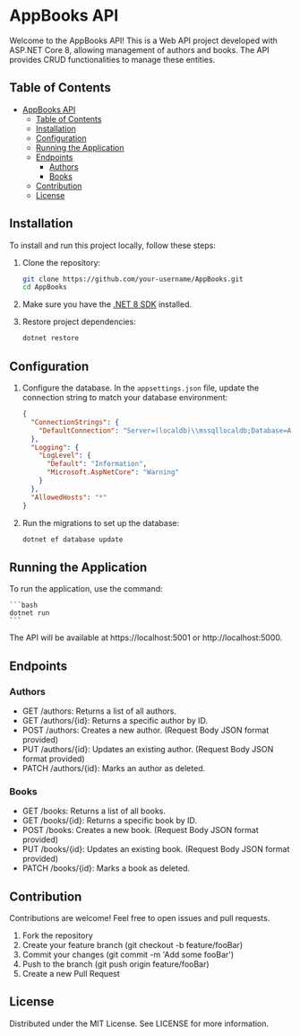 # AppBooks API

Welcome to the AppBooks API! This is a Web API project developed with ASP.NET Core 8, allowing management of authors and books. The API provides CRUD functionalities to manage these entities.

## Table of Contents

- [AppBooks API](#appbooks-api)
  - [Table of Contents](#table-of-contents)
  - [Installation](#installation)
  - [Configuration](#configuration)
  - [Running the Application](#running-the-application)
  - [Endpoints](#endpoints)
    - [Authors](#authors)
    - [Books](#books)
  - [Contribution](#contribution)
  - [License](#license)

## Installation

To install and run this project locally, follow these steps:

1. Clone the repository:
    ```bash
    git clone https://github.com/your-username/AppBooks.git
    cd AppBooks
    ```

2. Make sure you have the [.NET 8 SDK](https://dotnet.microsoft.com/download/dotnet/8.0) installed.

3. Restore project dependencies:
    ```bash
    dotnet restore
    ```

## Configuration

1. Configure the database. In the `appsettings.json` file, update the connection string to match your database environment:

    ```json
    {
      "ConnectionStrings": {
        "DefaultConnection": "Server=(localdb)\\mssqllocaldb;Database=AppBooksDb;Trusted_Connection=True;MultipleActiveResultSets=true"
      },
      "Logging": {
        "LogLevel": {
          "Default": "Information",
          "Microsoft.AspNetCore": "Warning"
        }
      },
      "AllowedHosts": "*"
    }
    ```

2. Run the migrations to set up the database:
    ```bash
    dotnet ef database update
    ```

## Running the Application

To run the application, use the command:

    ```bash
    dotnet run
    ```

The API will be available at https://localhost:5001 or http://localhost:5000.

## Endpoints

### Authors
- GET /authors: Returns a list of all authors.
- GET /authors/{id}: Returns a specific author by ID.
- POST /authors: Creates a new author. (Request Body JSON format provided)
- PUT /authors/{id}: Updates an existing author. (Request Body JSON format provided)
- PATCH /authors/{id}: Marks an author as deleted.

### Books
- GET /books: Returns a list of all books.
- GET /books/{id}: Returns a specific book by ID.
- POST /books: Creates a new book. (Request Body JSON format provided)
- PUT /books/{id}: Updates an existing book. (Request Body JSON format provided)
- PATCH /books/{id}: Marks a book as deleted.

## Contribution
Contributions are welcome! Feel free to open issues and pull requests.

1. Fork the repository
2. Create your feature branch (git checkout -b feature/fooBar)
3. Commit your changes (git commit -m 'Add some fooBar')
4. Push to the branch (git push origin feature/fooBar)
5. Create a new Pull Request

## License
Distributed under the MIT License. See LICENSE for more information.